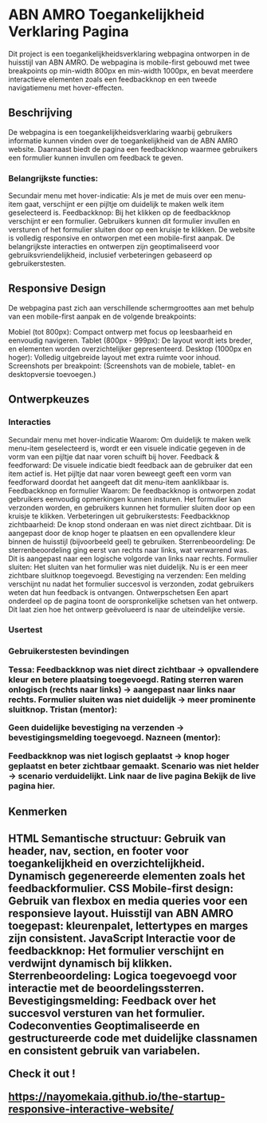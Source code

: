 <h1>ABN AMRO Toegankelijkheid Verklaring Pagina</h1>

<p>Dit project is een toegankelijkheidsverklaring webpagina ontworpen in de huisstijl van ABN AMRO. De webpagina is mobile-first gebouwd met twee breakpoints op min-width 800px en min-width 1000px, en bevat meerdere interactieve elementen zoals een feedbackknop en een tweede navigatiemenu met hover-effecten.</p>

<h2>Beschrijving</h2>
<p>De webpagina is een toegankelijkheidsverklaring waarbij gebruikers informatie kunnen vinden over de toegankelijkheid van de ABN AMRO website. Daarnaast biedt de pagina een feedbackknop waarmee gebruikers een formulier kunnen invullen om feedback te geven.</p>

<h3>Belangrijkste functies:</h3>
<p>Secundair menu met hover-indicatie: Als je met de muis over een menu-item gaat, verschijnt er een pijltje om duidelijk te maken welk item geselecteerd is.
Feedbackknop: Bij het klikken op de feedbackknop verschijnt er een formulier. Gebruikers kunnen dit formulier invullen en versturen of het formulier sluiten door op een kruisje te klikken.
De website is volledig responsive en ontworpen met een mobile-first aanpak. De belangrijkste interacties en ontwerpen zijn geoptimaliseerd voor gebruiksvriendelijkheid, inclusief verbeteringen gebaseerd op gebruikerstesten.</p>

<h2>Responsive Design</h2>
<p>De webpagina past zich aan verschillende schermgroottes aan met behulp van een mobile-first aanpak en de volgende breakpoints:</p>

<p>Mobiel (tot 800px): Compact ontwerp met focus op leesbaarheid en eenvoudig navigeren.
Tablet (800px - 999px): De layout wordt iets breder, en elementen worden overzichtelijker gepresenteerd.
Desktop (1000px en hoger): Volledig uitgebreide layout met extra ruimte voor inhoud.
Screenshots per breakpoint:
(Screenshots van de mobiele, tablet- en desktopversie toevoegen.)</p>

<h2>Ontwerpkeuzes</h2>

<h3> Interacties </h3>
<p>Secundair menu met hover-indicatie
Waarom: Om duidelijk te maken welk menu-item geselecteerd is, wordt er een visuele indicatie gegeven in de vorm van een pijltje dat naar voren schuift bij hover.
Feedback & feedforward: De visuele indicatie biedt feedback aan de gebruiker dat een item actief is. Het pijltje dat naar voren beweegt geeft een vorm van feedforward doordat het aangeeft dat dit menu-item aanklikbaar is.
Feedbackknop en formulier
Waarom: De feedbackknop is ontworpen zodat gebruikers eenvoudig opmerkingen kunnen insturen. Het formulier kan verzonden worden, en gebruikers kunnen het formulier sluiten door op een kruisje te klikken.
Verbeteringen uit gebruikerstests:
Feedbackknop zichtbaarheid: De knop stond onderaan en was niet direct zichtbaar. Dit is aangepast door de knop hoger te plaatsen en een opvallendere kleur binnen de huisstijl (bijvoorbeeld geel) te gebruiken.
Sterrenbeoordeling: De sterrenbeoordeling ging eerst van rechts naar links, wat verwarrend was. Dit is aangepast naar een logische volgorde van links naar rechts.
Formulier sluiten: Het sluiten van het formulier was niet duidelijk. Nu is er een meer zichtbare sluitknop toegevoegd.
Bevestiging na verzenden: Een melding verschijnt nu nadat het formulier succesvol is verzonden, zodat gebruikers weten dat hun feedback is ontvangen.
Ontwerpschetsen
Een apart onderdeel op de pagina toont de oorspronkelijke schetsen van het ontwerp. Dit laat zien hoe het ontwerp geëvolueerd is naar de uiteindelijke versie.</p>

<h3>Usertest<h3>
<p>Gebruikerstesten bevindingen</p>

<p>Tessa:
Feedbackknop was niet direct zichtbaar → opvallendere kleur en betere plaatsing toegevoegd.
Rating sterren waren onlogisch (rechts naar links) → aangepast naar links naar rechts.
Formulier sluiten was niet duidelijk → meer prominente sluitknop.
Tristan (mentor):

Geen duidelijke bevestiging na verzenden → bevestigingsmelding toegevoegd.
Nazneen (mentor):

Feedbackknop was niet logisch geplaatst → knop hoger geplaatst en beter zichtbaar gemaakt.
Scenario was niet helder → scenario verduidelijkt.
Link naar de live pagina
Bekijk de live pagina hier.</p>


<h2>Kenmerken <h2>
<p>HTML
Semantische structuur: Gebruik van header, nav, section, en footer voor toegankelijkheid en overzichtelijkheid.
Dynamisch gegenereerde elementen zoals het feedbackformulier.
CSS
Mobile-first design: Gebruik van flexbox en media queries voor een responsieve layout.
Huisstijl van ABN AMRO toegepast: kleurenpalet, lettertypes en marges zijn consistent.
JavaScript
Interactie voor de feedbackknop: Het formulier verschijnt en verdwijnt dynamisch bij klikken.
Sterrenbeoordeling: Logica toegevoegd voor interactie met de beoordelingssterren.
Bevestigingsmelding: Feedback over het succesvol versturen van het formulier.
Codeconventies
Geoptimaliseerde en gestructureerde code met duidelijke classnamen en consistent gebruik van variabelen.</p>

<p>Check it out !</p>

<a>https://nayomekaia.github.io/the-startup-responsive-interactive-website/<a>